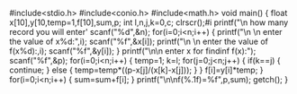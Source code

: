 #include<stdio.h>
#include<conio.h>
#include<math.h>
void main()
{
float x[10],y[10,temp=1,f[10],sum,p;
int l,n,j,k=0,c;
clrscr();#i
printf("\n how many record you will enter'
scanf("%d",&n);
for(i=0;i<n;i++)
{
printf("\n \n enter the value of x%d:",i);
scanf("%f",&x[i]);
printf("\n \n enter the value of f(x%d):,i);
scanf("%f",&y[i]);
}
printf("\n\n enter x for findinf f(x):");
scanf("%f",&p);
for(i=0;i<n;i++)
{
temp=1;
k=l;
for(j=0;j<n;j++)
{
if(k==j)
{
continue;
}
else
{
temp=temp*((p-x[j]/(x[k]-x[j]));
}
}
f[i]=y[i]*temp;
}
for(i=0;i<n;i++)
{
sum=sum+f[i];
}
printf("\n\nf(%.1f)=%f",p,sum); getch();
}
